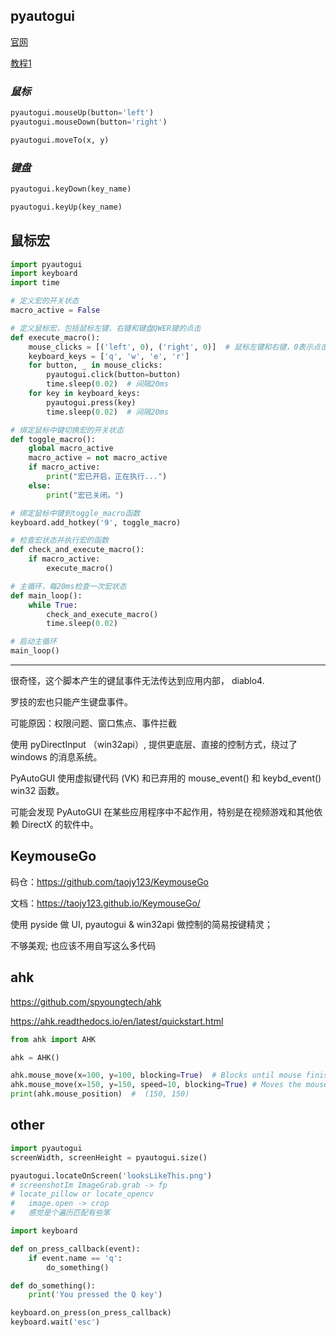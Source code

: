 




## pyautogui


[官网](https://pyautogui.readthedocs.io/en/latest/)

[教程1](https://blog.csdn.net/qq_43017750/article/details/90575240) 


### _鼠标_

```python
pyautogui.mouseUp(button='left')
pyautogui.mouseDown(button='right')

pyautogui.moveTo(x, y)
```

### _键盘_


```python
pyautogui.keyDown(key_name)

pyautogui.keyUp(key_name)
```








## 鼠标宏

```python
import pyautogui
import keyboard
import time

# 定义宏的开关状态
macro_active = False

# 定义鼠标宏，包括鼠标左键、右键和键盘QWER键的点击
def execute_macro():
    mouse_clicks = [('left', 0), ('right', 0)]  # 鼠标左键和右键，0表示点击次数为单次点击
    keyboard_keys = ['q', 'w', 'e', 'r']
    for button, _ in mouse_clicks:
        pyautogui.click(button=button)
        time.sleep(0.02)  # 间隔20ms
    for key in keyboard_keys:
        pyautogui.press(key)
        time.sleep(0.02)  # 间隔20ms

# 绑定鼠标中键切换宏的开关状态
def toggle_macro():
    global macro_active
    macro_active = not macro_active
    if macro_active:
        print("宏已开启，正在执行...")
    else:
        print("宏已关闭。")

# 绑定鼠标中键到toggle_macro函数
keyboard.add_hotkey('9', toggle_macro)

# 检查宏状态并执行宏的函数
def check_and_execute_macro():
    if macro_active:
        execute_macro()

# 主循环，每20ms检查一次宏状态
def main_loop():
    while True:
        check_and_execute_macro()
        time.sleep(0.02)

# 启动主循环
main_loop()
```

-----------


很奇怪，这个脚本产生的键鼠事件无法传达到应用内部， diablo4.

罗技的宏也只能产生键盘事件。

可能原因：权限问题、窗口焦点、事件拦截

使用 pyDirectInput （win32api）, 提供更底层、直接的控制方式，绕过了 windows 的消息系统。

PyAutoGUI 使用虚拟键代码 (VK) 和已弃用的 mouse_event() 和 keybd_event() win32 函数。

可能会发现 PyAutoGUI 在某些应用程序中不起作用，特别是在视频游戏和其他依赖 DirectX 的软件中。





## KeymouseGo

码仓：https://github.com/taojy123/KeymouseGo

文档：https://taojy123.github.io/KeymouseGo/

使用 pyside 做 UI, pyautogui & win32api 做控制的简易按键精灵；

不够美观; 也应该不用自写这么多代码





## ahk

https://github.com/spyoungtech/ahk

https://ahk.readthedocs.io/en/latest/quickstart.html



```python
from ahk import AHK

ahk = AHK()

ahk.mouse_move(x=100, y=100, blocking=True)  # Blocks until mouse finishes moving (the default)
ahk.mouse_move(x=150, y=150, speed=10, blocking=True) # Moves the mouse to x, y taking 'speed' seconds to move
print(ahk.mouse_position)  #  (150, 150)
```






## other


```python
import pyautogui
screenWidth, screenHeight = pyautogui.size()

pyautogui.locateOnScreen('looksLikeThis.png') 
# screenshotIm ImageGrab.grab -> fp
# locate_pillow or locate_opencv
#   image.open -> crop
#   感觉是个遍历匹配有些笨
```






```python
import keyboard

def on_press_callback(event):
    if event.name == 'q':
        do_something()

def do_something():
    print('You pressed the Q key')

keyboard.on_press(on_press_callback)
keyboard.wait('esc')
```